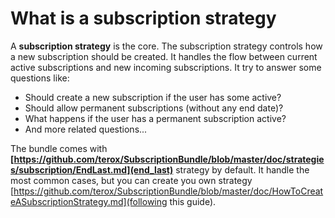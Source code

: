 What is a subscription strategy
===============================

A **subscription strategy** is the core. The subscription strategy controls how a new subscription should be created. It 
handles the flow between current active subscriptions and new incoming subscriptions. It try to answer some questions
like:

* Should create a new subscription if the user has some active?
* Should allow permanent subscriptions (without any end date)?
* What happens if the user has a permanent subscription active?
* And more related questions...

The bundle comes with **[https://github.com/terox/SubscriptionBundle/blob/master/doc/strategies/subscription/EndLast.md](end_last)**
strategy by default. It handle the most common cases, but you can create you own strategy [https://github.com/terox/SubscriptionBundle/blob/master/doc/HowToCreateASubscriptionStrategy.md](following this guide).